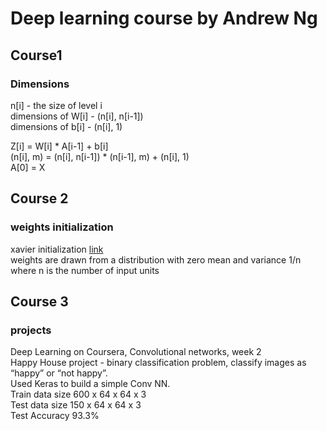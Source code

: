 # Deep learning course by Andrew Ng

## Course1
### Dimensions

n[i] - the size of level i  
dimensions of W[i] - (n[i], n[i-1])  
dimensions of b[i] - (n[i], 1)  

Z[i] = W[i] * A[i-1] + b[i]  
(n[i], m) = (n[i], n[i-1]) * (n[i-1], m) + (n[i], 1)  
A[0] = X  

## Course 2
### weights initialization  
xavier initialization [link](http://andyljones.tumblr.com/post/110998971763/an-explanation-of-xavier-initialization)  
weights are drawn from a distribution with zero mean and variance 1/n where n is the number of input units

## Course 3
### projects

Deep Learning on Coursera, Convolutional networks, week 2  
Happy House project - binary classification problem, classify images as “happy” or “not happy”.  
Used Keras to build a simple Conv NN.  
Train data size 600 x 64 x 64 x 3  
Test data size 150 x 64 x 64 x 3  
Test Accuracy 93.3%  

